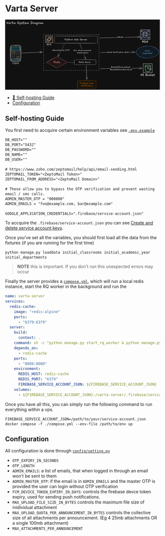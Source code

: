 # Varta Server

![Varta back-end system architecture explained using a graphic](../docs/varta-system-diagram-v1.png)

- [🔨 Self-hosting Guide](#self-hosting-guide)
- [Configuration](#configuration)

## Self-hosting Guide

You first need to accquire certain environment variables see [`.env.example`](./.env.example)

```properties
DB_HOST=""
DB_PORT="5432"
DB_PASSWORD=""
DB_NAME=""
DB_USER=""

# https://www.zoho.com/zeptomail/help/api/email-sending.html
ZEPTOMAIL_TOKEN="<ZeptoMail Token>"
ZEPTOMAIL_FROM_ADDRESS="<ZeptoMail Domain>"

# These allow you to bypass the OTP verification and prevent wasting email / sms calls.
ADMIN_MASTER_OTP = "000000"
ADMIN_EMAILS = "foo@example.com, bar@example.com"

GOOGLE_APPLICATION_CREDENTIALS=".firebase/service-account.json"
```

To accquire the `.firebase/service-account.json` you can see [Create and delete service account keys](https://cloud.google.com/iam/docs/keys-create-delete).

Once you've set all the variables, you should first load all the data from the fixtures (if you are running for the first time)

```shell
python manage.py loaddata initial_classrooms initial_academic_year initial_departments
```

> **NOTE** this is important. If you don't run this unexpected errors may occur

Finally the server provides a [`compose.yml`](./compose.yml), which will run a local redis instance, start the RQ worker in the background and run the 

```yml
name: varta-server
services:
  redis-cache:
    image: "redis:alpine"
    ports:
      - "6379:6379"
  server: 
    build:
      context: .
    command: sh -c "python manage.py start_rq_worker & python manage.py runserver 0.0.0.0:8000"
    depends_on: 
      - redis-cache
    ports:
      - "8000:8000"
    environment:
      REDIS_HOST: redis-cache
      REDIS_PORT: "6379"
      FIREBASE_SERVICE_ACCOUNT_JSON: ${FIREBASE_SERVICE_ACCOUNT_JSON}
    volumes:
      - ${FIREBASE_SERVICE_ACCOUNT_JSON}:/varta-server/.firebase/service-account.json
```

Once you have all this, you can simply run the following command to run everything within a vps.

```shell
FIREBASE_SERVICE_ACCOUNT_JSON=/path/to/your/service-account.json
docker compose -f ./compose.yml --env-file /path/to/env up
```

## Configuration

All configuration is done through [`config/setting.py`](./config/settings.py)

- `OTP_EXPIRY_IN_SECONDS`
- `OTP_LENGTH` 
- `ADMIN_EMAILS`: a list of emails, that when logged in through an email won't be sent to them
- `ADMIN_MASTER_OTP`: if the email is in `ADMIN_EMAILS` and the master OTP is provided the user can login without OTP verification
- `FCM_DEVICE_TOKEN_EXPIRY_IN_DAYS`: controls the firebase devce token expiry, used for sending push notifications.
- `MAX_UPLOAD_FILE_SIZE_IN_BYTES` controls the maximum file size of inidividual attachment
- `MAX_UPLOAD_QUOTA_PER_ANNOUNCEMENT_IN_BYTES` controls the collective size of all attachments per announcement. (Eg 4 25mb attachments OR a single 100mb attachment)
- `MAX_ATTACHMENTS_PER_ANNOUNCEMENT` 